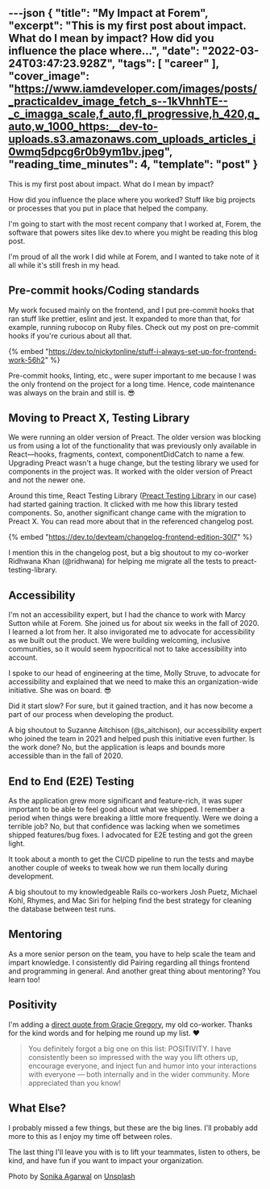 ---json
{
  "title": "My Impact at Forem",
  "excerpt": "This is my first post about impact. What do I mean by impact?  How did you influence the place where...",
  "date": "2022-03-24T03:47:23.928Z",
  "tags": [
    "career"
  ],
  "cover_image": "https://www.iamdeveloper.com/images/posts/_practicaldev_image_fetch_s--1kVhnhTE--_c_imagga_scale,f_auto,fl_progressive,h_420,q_auto,w_1000_https:__dev-to-uploads.s3.amazonaws.com_uploads_articles_i0wmq5dpcg6r0b9ym1bv.jpeg",
  "reading_time_minutes": 4,
  "template": "post"
}
---

This is my first post about impact. What do I mean by impact?

How did you influence the place where you worked? Stuff like big projects or processes that you put in place that helped the company.

I'm going to start with the most recent company that I worked at, Forem, the software that powers sites like dev.to where you might be reading this blog post.

I'm proud of all the work I did while at Forem, and I wanted to take note of it all while it's still fresh in my head.

## Pre-commit hooks/Coding standards

My work focused mainly on the frontend, and I put pre-commit hooks that ran stuff like prettier, eslint and jest. It expanded to more than that, for example, running rubocop on Ruby files. Check out my post on pre-commit hooks if you're curious about all that.

{% embed "https://dev.to/nickytonline/stuff-i-always-set-up-for-frontend-work-56h2" %}

Pre-commit hooks, linting, etc., were super important to me because I was the only frontend on the project for a long time. Hence, code maintenance was always on the brain and still is. 😎

## Moving to Preact X, Testing Library

We were running an older version of Preact. The older version was blocking us from using a lot of the functionality that was previously only available in React—hooks, fragments, context, componentDidCatch to name a few. Upgrading Preact wasn't a huge change, but the testing library we used for components in the project was. It worked with the older version of Preact and not the newer one.

Around this time, React Testing Library ([Preact Testing Library](https://preactjs.com/guide/v10/preact-testing-library/) in our case) had started gaining traction. It clicked with me how this library tested components. So, another significant change came with the migration to Preact X. You can read more about that in the referenced changelog post.

{% embed "https://dev.to/devteam/changelog-frontend-edition-30l7" %}

I mention this in the changelog post, but a big shoutout to my co-worker Ridhwana Khan (@ridhwana) for helping me migrate all the tests to preact-testing-library.

## Accessibility

I'm not an accessibility expert, but I had the chance to work with Marcy Sutton while at Forem. She joined us for about six weeks in the fall of 2020. I learned a lot from her. It also invigorated me to advocate for accessibility as we built out the product. We were building welcoming, inclusive communities, so it would seem hypocritical not to take accessibility into account.

I spoke to our head of engineering at the time, Molly Struve, to advocate for accessibility and explained that we need to make this an organization-wide initiative. She was on board. 😎

Did it start slow? For sure, but it gained traction, and it has now become a part of our process when developing the product.

A big shoutout to Suzanne Aitchison (@s_aitchison), our accessibility expert who joined the team in 2021 and helped push this initiative even further. Is the work done? No, but the application is leaps and bounds more accessible than in the fall of 2020.

## End to End (E2E) Testing

As the application grew more significant and feature-rich, it was super important to be able to feel good about what we shipped. I remember a period when things were breaking a little more frequently. Were we doing a terrible job? No, but that confidence was lacking when we sometimes shipped features/bug fixes. I advocated for E2E testing and got the green light.

It took about a month to get the CI/CD pipeline to run the tests and maybe another couple of weeks to tweak how we run them locally during development.

A big shoutout to my knowledgeable Rails co-workers Josh Puetz, Michael Kohl, Rhymes, and Mac Siri for helping find the best strategy for cleaning the database between test runs.

## Mentoring

As a more senior person on the team, you have to help scale the team and impart knowledge. I consistently did Pairing regarding all things frontend and programming in general. And another great thing about mentoring? You learn too!

## Positivity

I'm adding a [direct quote from Gracie Gregory](https://dev.to/graciegregory/comment/1n5ec), my old co-worker. Thanks for the kind words and for helping me round up my list. ♥️

> You definitely forgot a big one on this list: POSITIVITY. I have consistently been so impressed with the way you lift others up, encourage everyone, and inject fun and humor into your interactions with everyone — both internally and in the wider community. More appreciated than you know!

## What Else?

I probably missed a few things, but these are the big lines. I'll probably add more to this as I enjoy my time off between roles.

The last thing I'll leave you with is to lift your teammates, listen to others, be kind, and have fun if you want to impact your organization.

Photo by <a href="https://unsplash.com/@sonika_agarwal?utm_source=unsplash&utm_medium=referral&utm_content=creditCopyText">Sonika Agarwal</a> on <a href="https://unsplash.com/s/photos/impact?utm_source=unsplash&utm_medium=referral&utm_content=creditCopyText">Unsplash</a>
